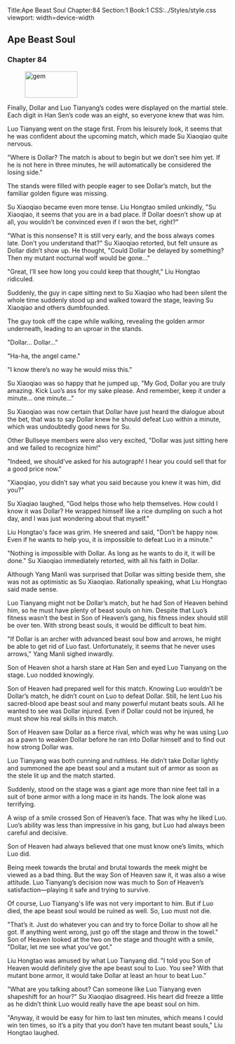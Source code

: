 Title:Ape Beast Soul 
Chapter:84 
Section:1 
Book:1 
CSS:../Styles/style.css 
viewport: width=device-width
  
## Ape Beast Soul
### Chapter 84 
<figure>
	<img src="../Images/gem.gif" alt="gem" id="gem" width="120" height="60" />
</figure>
  

  
  Finally, Dollar and Luo Tianyang’s codes were displayed on the martial stele. Each digit in Han Sen’s code was an eight, so everyone knew that was him.

Luo Tianyang went on the stage first. From his leisurely look, it seems that he was confident about the upcoming match, which made Su Xiaoqiao quite nervous.

"Where is Dollar? The match is about to begin but we don’t see him yet. If he is not here in three minutes, he will automatically be considered the losing side."

The stands were filled with people eager to see Dollar’s match, but the familiar golden figure was missing.

Su Xiaoqiao became even more tense. Liu Hongtao smiled unkindly, "Su Xiaoqiao, it seems that you are in a bad place. If Dollar doesn’t show up at all, you wouldn’t be convinced even if I won the bet, right?"

"What is this nonsense? It is still very early, and the boss always comes late. Don’t you understand that?" Su Xiaoqiao retorted, but felt unsure as Dollar didn’t show up. He thought, "Could Dollar be delayed by something? Then my mutant nocturnal wolf would be gone..."

"Great, I’ll see how long you could keep that thought," Liu Hongtao ridiculed.

Suddenly, the guy in cape sitting next to Su Xiaqiao who had been silent the whole time suddenly stood up and walked toward the stage, leaving Su Xiaoqiao and others dumbfounded.

The guy took off the cape while walking, revealing the golden armor underneath, leading to an uproar in the stands.

"Dollar... Dollar..."

"Ha-ha, the angel came."

"I know there’s no way he would miss this."

Su Xiaoqiao was so happy that he jumped up, "My God, Dollar you are truly amazing. Kick Luo’s ass for my sake please. And remember, keep it under a minute... one minute..."

Su Xiaoqiao was now certain that Dollar have just heard the dialogue about the bet, that was to say Dollar knew he should defeat Luo within a minute, which was undoubtedly good news for Su.

Other Bullseye members were also very excited, "Dollar was just sitting here and we failed to recognize him!"

"Indeed, we should’ve asked for his autograph! I hear you could sell that for a good price now."

"Xiaoqiao, you didn’t say what you said because you knew it was him, did you?"

Su Xiaqiao laughed, "God helps those who help themselves. How could I know it was Dollar? He wrapped himself like a rice dumpling on such a hot day, and I was just wondering about that myself."

Liu Hongtao's face was grim. He sneered and said, "Don’t be happy now. Even if he wants to help you, it is impossible to defeat Luo in a minute."

"Nothing is impossible with Dollar. As long as he wants to do it, it will be done." Su Xiaoqiao immediately retorted, with all his faith in Dollar.

Although Yang Manli was surprised that Dollar was sitting beside them, she was not as optimistic as Su Xiaoqiao. Rationally speaking, what Liu Hongtao said made sense.

Luo Tianyang might not be Dollar’s match, but he had Son of Heaven behind him, so he must have plenty of beast souls on him. Despite that Luo’s fitness wasn’t the best in Son of Heaven’s gang, his fitness index should still be over ten. With strong beast souls, it would be difficult to beat him.

"If Dollar is an archer with advanced beast soul bow and arrows, he might be able to get rid of Luo fast. Unfortunately, it seems that he never uses arrows," Yang Manli sighed inwardly.

Son of Heaven shot a harsh stare at Han Sen and eyed Luo Tianyang on the stage. Luo nodded knowingly.

Son of Heaven had prepared well for this match. Knowing Luo wouldn’t be Dollar’s match, he didn’t count on Luo to defeat Dollar. Still, he lent Luo his sacred-blood ape beast soul and many powerful mutant beats souls. All he wanted to see was Dollar injured. Even if Dollar could not be injured, he must show his real skills in this match.

Son of Heaven saw Dollar as a fierce rival, which was why he was using Luo as a pawn to weaken Dollar before he ran into Dollar himself and to find out how strong Dollar was.

Luo Tianyang was both cunning and ruthless. He didn’t take Dollar lightly and summoned the ape beast soul and a mutant suit of armor as soon as the stele lit up and the match started.

Suddenly, stood on the stage was a giant age more than nine feet tall in a suit of bone armor with a long mace in its hands. The look alone was terrifying.

A wisp of a smile crossed Son of Heaven’s face. That was why he liked Luo. Luo’s ability was less than impressive in his gang, but Luo had always been careful and decisive.

Son of Heaven had always believed that one must know one’s limits, which Luo did.

Being meek towards the brutal and brutal towards the meek might be viewed as a bad thing. But the way Son of Heaven saw it, it was also a wise attitude. Luo Tianyang’s decision now was much to Son of Heaven’s satisfaction—playing it safe and trying to survive.

Of course, Luo Tianyang's life was not very important to him. But if Luo died, the ape beast soul would be ruined as well. So, Luo must not die.

"That’s it. Just do whatever you can and try to force Dollar to show all he got. If anything went wrong, just go off the stage and throw in the towel." Son of Heaven looked at the two on the stage and thought with a smile, "Dollar, let me see what you’ve got."

Liu Hongtao was amused by what Luo Tianyang did. "I told you Son of Heaven would definitely give the ape beast soul to Luo. You see? With that mutant bone armor, it would take Dollar at least an hour to beat Luo."

"What are you talking about? Can someone like Luo Tianyang even shapeshift for an hour?" Su Xiaoqiao disagreed. His heart did freeze a little as he didn’t think Luo would really have the ape beast soul on him.

"Anyway, it would be easy for him to last ten minutes, which means I could win ten times, so it’s a pity that you don’t have ten mutant beast souls," Liu Hongtao laughed.
